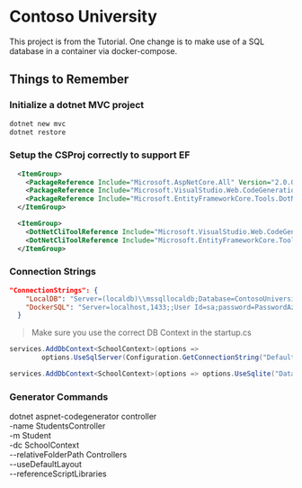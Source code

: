 # Contoso University
This project is from the Tutorial.  One change is to make use of a SQL database in a container via docker-compose.


## Things to Remember

### Initialize a dotnet MVC project

```bash
dotnet new mvc
dotnet restore
```

### Setup the CSProj correctly to support EF

```xml
  <ItemGroup>
    <PackageReference Include="Microsoft.AspNetCore.All" Version="2.0.0" />
    <PackageReference Include="Microsoft.VisualStudio.Web.CodeGeneration.Design" Version="2.0.0"/>
    <PackageReference Include="Microsoft.EntityFrameworkCore.Tools.DotNet" Version="2.0.0"/>
  </ItemGroup>

  <ItemGroup>
    <DotNetCliToolReference Include="Microsoft.VisualStudio.Web.CodeGeneration.Tools" Version="2.0.0" />
    <DotNetCliToolReference Include="Microsoft.EntityFrameworkCore.Tools.DotNet" Version="2.0.0"/>
  </ItemGroup>
```

### Connection Strings

```json
"ConnectionStrings": {
    "LocalDB": "Server=(localdb)\\mssqllocaldb;Database=ContosoUniversity1;Trusted_Connection=True;MultipleActiveResultSets=true",
    "DockerSQL": "Server=localhost,1433;;User Id=sa;password=PasswordAzure@123;Database=ContosoUniversity;MultipleActiveResultSets=true"
  }
```

>Make sure you use the correct DB Context in the startup.cs

```cs
services.AddDbContext<SchoolContext>(options =>
        options.UseSqlServer(Configuration.GetConnectionString("DefaultConnection")));

services.AddDbContext<SchoolContext>(options => options.UseSqlite("Data Source=ContosoUniversity.db"));
```


### Generator Commands

dotnet aspnet-codegenerator controller \
  -name StudentsController \
  -m Student \
  -dc SchoolContext \
  --relativeFolderPath Controllers \
  --useDefaultLayout \
  --referenceScriptLibraries

